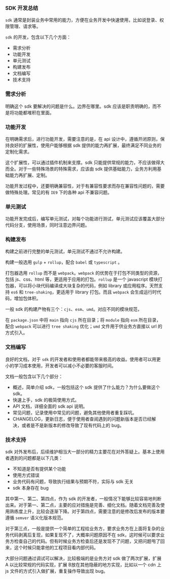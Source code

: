 ### SDK 开发总结
`sdk` 通常是封装业务中常用的能力，方便在业务开发中快速使用，比如说登录、权限管理、请求等。

`sdk` 的开发，包含以下几个方面：
* 需求分析
* 功能开发
* 单元测试
* 构建发布
* 文档编写
* 技术支持

### 需求分析
明确这个 sdk 要解决的问题是什么。边界在哪里。sdk 应该是职责明确的，而不是将功能都堆积在里面。

### 功能开发
在明确需求后，进行功能开发，需要注意的是，在 api 设计中，遵循开闭原则，保持良好的扩展性，使用户能够根据 sdk 提供的能力再扩展，最终满足不同业务的定制化需求。

这个扩展性，可以通过插件机制来支撑。sdk 只能提供常规的能力，不应该做得大而全。对于一些特殊场景的特殊需求，应该由 sdk 提供基础能力，业务方利用基础能力再扩展、定制。

功能开发过程中，还要明确兼容性，对于有兼容性要求而存在兼容性问题的，需要做特殊处理。常见的有 `IE9` 下的各种 api 不兼容问题。

### 单元测试
功能开发完成后，编写单元测试，对每个功能进行测试，单元测试应该覆盖大部分代码分支，使用场景，同时注意边界问题。

### 构建发布
构建之前进行完整的单元测试，单元测试不通过不允许构建。

构建一般选用 `gulp` + `rollup`，配合 `babel` 或 `typescript` 。

打包器选用 `rollup` 而不是 `webpack`。`webpack` 的优势在于打包不同类型的资源，包括 js、css、html 等，更适用于应用的打包。`rollup` 是一个 javascript 模块打包器，可以将小块代码编译成大块复杂的代码，例如 library 或应用程序。天然支持 `es6` 和 `tree-shaking`，更适用于 library 打包。而且 `webpack` 会生成运行时代码，增加包体积。

一般 sdk 的构建产物有三个：`cjs`、`esm`、`umd`。对应不同的模块规范，

在 `package.json` 中将 `main` 指向 `cjs` 所在目录；将 `module` 指向 `esm` 所在目录，配合 `webpack` 可以进行 `tree shaking` 优化；`umd` 文件用于供业务方直接以 url 的方式引入。

### 文档编写
良好的文档，对于 `sdk` 的开发者和使用者都能带来极高的收益。使用者可以用更小的学习成本使用，开发者可以减小不必要的客服时间。

文档一般包含以下几个部分：
* 概述，简单介绍 sdk，一般包括这个 sdk 提供了什么能力？为什么要做这个 sdk。
* 快速上手，sdk 的极简使用方式。
* API 文档，详细全面的 sdk api 说明。
* 常见问题，记录使用中常见的问题，避免其他使用者重复踩坑。
* CHANGELOG，更新日志，便于使用者查阅遇到的问题新版本是否已经解决，或者是不是新版本的修改导致了现有代码上的 bug。

### 技术支持
sdk 对外发布后，后续维护相当大一部分的精力主要花在对外答疑上。基本上使用者遇到的问题都是以下几类：
* 不知道是否有提供某个功能
* 使用方式错误
* 业务代码有问题，导致执行结果与预期不符，实际与 sdk 无关
* sdk 本身存在 bug

其中第一、第二、第四点，作为 sdk 的开发者，一般情况下能够比较容易地判断出来。对于第一、第二点，主要的应对措施是完善、细化文档。随着文档完善及使用熟练度上升，比较会逐渐下降。对于第四点，需要注意的是修改后发布的版本要遵循 `semver` 语义化版本规范。

对于第三点，一般是提供一个简单的工程给业务方，要求业务方在上面将复杂的业务代码剥离后复现，如果复现不了，大概率问题原因不在 sdk，这时候可以要求业务方检查自己的代码。但有时候业务方检查后还是发现不了问题，又把问题甩了回来，这个时候只能拿他的工程项目看内部代码。

大部分问题通过调试可以解决，比较极端的是业务方对 sdk 做了两次扩展，扩展 A 以比较常规的代码实现，扩展  B放在其他隐蔽的地方实现，比如以一个 cdn 上 js 文件的方式引入做扩展，重复操作导致出现 bug。